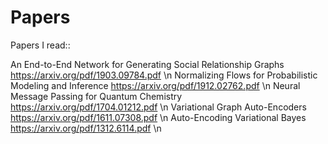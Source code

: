 # Papers
Papers I read::

An End-to-End Network for Generating Social Relationship Graphs https://arxiv.org/pdf/1903.09784.pdf \n
Normalizing Flows for Probabilistic Modeling and Inference https://arxiv.org/pdf/1912.02762.pdf \n
Neural Message Passing for Quantum Chemistry https://arxiv.org/pdf/1704.01212.pdf \n
Variational Graph Auto-Encoders https://arxiv.org/pdf/1611.07308.pdf \n
Auto-Encoding Variational Bayes https://arxiv.org/pdf/1312.6114.pdf \n
